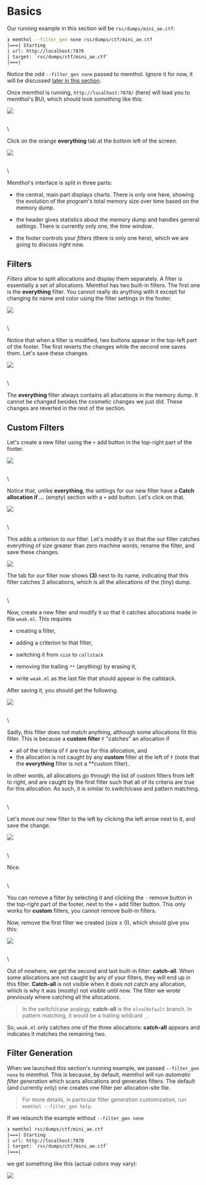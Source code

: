 # Basics

Our running example in this section will be `rsc/dumps/mini_ae.ctf`:

```bash
❯ memthol --filter_gen none rsc/dumps/ctf/mini_ae.ctf
|===| Starting
| url: http://localhost:7878
| target: `rsc/dumps/ctf/mini_ae.ctf`
|===|

```

Notice the odd `--filter_gen none` passed to memthol. Ignore it for now, it will be discussed [later
in this section][filter gen].

Once memthol is running, `http://localhost:7878/` (here) will lead you to memthol's BUI, which
should look something like this:

![](basics_pics/default.png)

\
\

Click on the orange **everything** tab at the bottom left of the screen.

![](basics_pics/three_parts.png)

\
\

Memthol's interface is split in three parts:

- the central, main part displays charts. There is only one here, showing the evolution of the
  program's total memory size over time based on the memory dump.

- the header gives statistics about the memory dump and handles general settings. There is currently
  only one, the *time window*.

- the footer controls your *filters* (there is only one here), which we are going to discuss right
  now.


## Filters

*Filters* allow to split allocations and display them separately. A filter is essentially a set of
allocations. Memthol has two built-in filters. The first one is the **everything** filter. You
cannot really do anything with it except for changing its name and color using the filter settings
in the footer.

![](basics_pics/everything_name_color.png)

\
\

Notice that when a filter is modified, two buttons appear in the top-left part of the footer. The
first reverts the changes while the second one saves them. Let's save these changes.

![](basics_pics/everything_saved.png)

\
\

The **everything** filter always contains all allocations in the memory dump. It cannot be changed
besides the cosmetic changes we just did. These changes are reverted in the rest of the section.


## Custom Filters

Let's create a new filter using the `+` add button in the top-right part of the footer.

![](basics_pics/new_filter.png)

\
\

Notice that, unlike **everything**, the settings for our new filter have a **Catch allocation if
...** (empty) section with a `+` add button. Let's click on that.

![](basics_pics/new_sub_filter.png)

\
\

This adds a criterion to our filter. Let's modify it so that the our filter catches everything of size greater than zero machine words, rename the filter, and save these changes.

![](basics_pics/new_filter_1.png)

The tab for our filter now shows **(3)** next to its name, indicating that this filter catches 3
allocations, which is all the allocations of the (tiny) dump.

\
\

Now, create a new filter and modify it so that it catches allocations made in file `weak.ml`. This requires

- creating a filter,

- adding a criterion to that filter,

- switching it from `size` to `callstack`

- removing the trailing `**` (anything) by erasing it,

- write `weak.ml` as the last file that should appear in the callstack.

After saving it, you should get the following.

![](basics_pics/new_filter_2.png)

\
\

Sadly, this filter does not match anything, although some allocations fit this filter. This is
because a **custom filter** `F` "catches" an allocation if

- all of the criteria of `F` are true for this allocation, and
- the allocation is not caught by any **custom** filter at the left of `F` (note that the
  **everything** filter is not a **custom filter).

In other words, all allocations go through the list of custom filters from left to right, and are
caught by the first filter such that all of its criteria are true for this allocation. As such, it
is similar to switch/case and pattern matching.

\
\

Let's move our new filter to the left by clicking the left arrow next to it, and save the change.

![](basics_pics/new_filter_3.png)

\
\

Nice.

\
\

You can remove a filter by selecting it and clicking the `-` remove button in the top-right part of
the footer, next to the `+` add filter button. This only works for **custom** filters, you cannot
remove built-in filters.

Now, remove the first filter we created (size ≥ 0), which should give you this:

![](basics_pics/new_filter_4.png)

\
\

Out of nowhere, we get the second and last built-in filter: **catch-all**. When some allocations are
not caught by any of your filters, they will end up in this filter. **Catch-all** is not visible
when it does not catch any allocation, which is why it was (mostly) not visible until now. The
filter we wrote previously where catching all the allocations.

> In the switch/case analogy, **catch-all** is the `else`/`default` branch. In pattern matching, it
> would be a trailing wildcard `_`.

So, `weak.ml` only catches one of the three allocations: **catch-all** appears and indicates it
matches the remaining two.


## Filter Generation

When we launched this section's running example, we passed `--filter_gen none` to memthol. This is
because, by default, memthol will run *automatic filter generation* which scans allocations and
generates filters. The default (and currently only) one creates one filter per allocation-site file.

> For more details, in particular filter generation customization, run `memthol --filter_gen help`.

If we relaunch the example without `--filter_gen none`

```bash
❯ memthol rsc/dumps/ctf/mini_ae.ctf
|===| Starting
| url: http://localhost:7878
| target: `rsc/dumps/ctf/mini_ae.ctf`
|===|

```

we get something like this (actual colors may vary):

![](basics_pics/filter_gen.png)

[filter gen]: #filter-generation (Filter Generation Section)